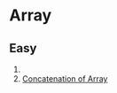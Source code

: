 # Array

## Easy

1.
2. [Concatenation of Array](https://leetcode.com/problems/concatenation-of-array/)
